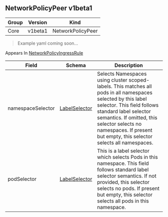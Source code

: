 ## NetworkPolicyPeer v1beta1

Group        | Version     | Kind
------------ | ---------- | -----------
Core | v1beta1 | NetworkPolicyPeer

> Example yaml coming soon...





<aside class="notice">
Appears In  <a href="#networkpolicyingressrule-v1beta1">NetworkPolicyIngressRule</a> </aside>

Field        | Schema     | Description
------------ | ---------- | -----------
namespaceSelector | [LabelSelector](#labelselector-v1beta1) | Selects Namespaces using cluster scoped-labels.  This matches all pods in all namespaces selected by this label selector. This field follows standard label selector semantics. If omitted, this selector selects no namespaces. If present but empty, this selector selects all namespaces.
podSelector | [LabelSelector](#labelselector-v1beta1) | This is a label selector which selects Pods in this namespace. This field follows standard label selector semantics. If not provided, this selector selects no pods. If present but empty, this selector selects all pods in this namespace.

